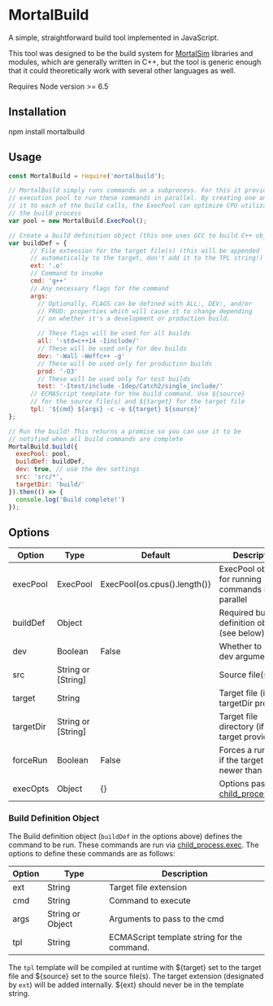 # MortalBuild

A simple, straightforward build tool implemented in JavaScript.

This tool was designed to be the build system for [MortalSim](https://github.com/mortalsim)
libraries and modules, which are generally written in C++, but the tool is generic enough
that it could theoretically work with several other languages as well.

Requires Node version >= 6.5

## Installation

npm install mortalbuild

## Usage

```javascript
const MortalBuild = require('mortalbuild');

// MortalBuild simply runs commands on a subprocess. For this it provides a simple
// execution pool to run these commands in parallel. By creating one and providing
// it to each of the build calls, the ExecPool can optimize CPU utilization for
// the build process
var pool = new MortalBuild.ExecPool();

// Create a build definition object (this one uses GCC to build C++ object files)
var buildDef = {
      // File extension for the target file(s) (this will be appended
      // automatically to the target, don't add it to the TPL string!)
      ext: '.o'
      // Command to invoke
      cmd: 'g++'
      // Any necessary flags for the command
      args:
        // Optionally, FLAGS can be defined with ALL:, DEV:, and/or
        // PROD: properties which will cause it to change depending
        // on whether it's a development or production build.

        // These flags will be used for all builds
        all: '-std=c++14 -Iinclude/'
        // These will be used only for dev builds
        dev: '-Wall -Weffc++ -g'
        // These will be used only for production builds
        prod: '-O3'
        // These will be used only for test builds
        test: '-Itest/include -Idep/Catch2/single_include/'
      // ECMAScript template for the build command. Use ${source}
      // for the source file(s) and ${target} for the target file
      tpl: '${cmd} ${args} -c -o ${target} ${source}'
};

// Run the build! This returns a promise so you can use it to be
// notified when all build commands are complete
MortalBuild.build({
  execPool: pool,
  buildDef: buildDef,
  dev: true, // use the dev settings
  src: 'src/*',
  targetDir: 'build/'
}).then(() => {
  console.log('Build complete!')
});

```

## Options

|     Option     |        Type        |           Default            |   Description  
| -------------- | ------------------ | ---------------------------- | -------------------------------------------------------
| execPool       | ExecPool           | ExecPool(os.cpus().length()) | ExecPool object for running commands in parallel
| buildDef       | Object             |                              | Required build definition object (see below)
| dev            | Boolean            | False                        | Whether to use dev arguments
| src            | String or [String] |                              | Source file(s)
| target         | String             |                              | Target file (if no targetDir provided)
| targetDir      | String or [String] |                              | Target file directory (if no target provided)
| forceRun       | Boolean            | False                        | Forces a run, even if the target is newer than source
| execOpts       | Object             | {}                           | Options passed to [child_process.exec][1]

### Build Definition Object

The Build definition object (`buildDef` in the options above) defines the command to be run.
These commands are run via [child_process.exec][1]. The options to define these commands are
as follows:

|     Option     |        Type        |   Description  
| -------------- | ------------------ | -------------------------------------------------------
| ext            | String             | Target file extension
| cmd            | String             | Command to execute
| args           | String or Object   | Arguments to pass to the cmd
| tpl            | String             | ECMAScript template string for the command.

The `tpl` template will be compiled at runtime with ${target} set to the target file and ${source}
set to the source file(s). The target extension (designated by `ext`) will be added internally.
${ext} should never be in the template string.

[1]: https://nodejs.org/api/child_process.html#child_process_child_process_exec_command_options_callback "child_process.exec"
